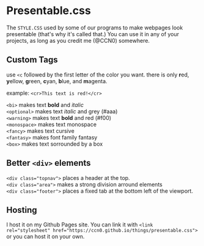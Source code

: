 # Presentable.css

 The `STYLE.CSS` used by some of our programs to make webpages look presentable (that's why it's called that.)
 You can use it in any of your projects, as long as you credit me (@CCN0) somewhere.

## Custom Tags

use `<c` followed by the first letter of the color you want. there is only **r**ed, **y**ellow, **g**reen, **c**yan, **b**lue, and **m**agenta.
  
example: `<cr>This text is red!</cr>`  
  
`<bi>` makes text **bold** and *italic*  
`<optional>` makes text *italic* and grey (#aaa)  
`<warning>` makes text **bold** and red (#f00)  
`<monospace>` makes text monospace  
`<fancy>` makes text cursive  
`<fantasy>` makes font family fantasy  
`<box>` makes text sorrounded by a box  
  
  
## Better `<div>` elements

`<div class="topnav">` places a header at the top.  
`<div class="area">` makes a strong division arround elements  
`<div class="footer">` places a fixed tab at the bottom left of the viewport.  

## Hosting

I host it on my Github Pages site. You can link it with `<link rel="stylesheet" href="https://ccn0.github.io/things/presentable.css">` or you can host it on your own.
